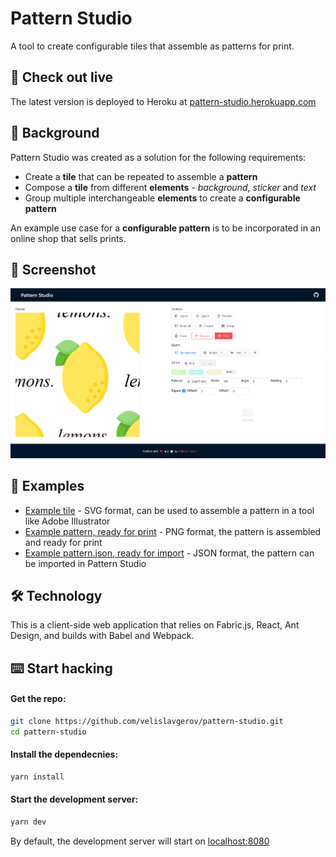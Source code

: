# Pattern Studio
A tool to create configurable tiles that assemble as patterns for print.

## 🚀 Check out live
The latest version is deployed to Heroku at [pattern-studio.herokuapp.com](https://pattern-studio.herokuapp.com/ "Link to Pattern Studio deployment on Heroku")

## 📜 Background
Pattern Studio was created as a solution for the following requirements:
- Create a __tile__ that can be repeated to assemble a __pattern__
- Compose a __tile__ from different __elements__ - _background_, _sticker_ and _text_
- Group multiple interchangeable __elements__ to create a __configurable pattern__

An example use case for a __configurable pattern__ is to be incorporated in an online shop that sells prints. 

## 📸 Screenshot
![Screenshot](screenshot.png "Screenshot from Pattern Studio")

## 👀 Examples
- [Example tile](pattern.svg "Example tile") - SVG format, can be used to assemble a pattern in a tool like Adobe Illustrator
- [Example pattern, ready for print](pattern.png "Example pattern, ready for print") - PNG format, the pattern is assembled and ready for print
- [Example pattern.json, ready for import](pattern.json "Example pattern.json, ready for import") - JSON format, the pattern can be imported in Pattern Studio

## 🛠️ Technology
This is a client-side web application that relies on Fabric.js, React, Ant Design, and builds with Babel and Webpack.

## ⌨️ Start hacking
#### Get the repo:
```bash
git clone https://github.com/velislavgerov/pattern-studio.git
cd pattern-studio
```
#### Install the dependecnies:
```bash
yarn install
```

#### Start the development server:
```bash
yarn dev
```

By default, the development server will start on [localhost:8080](http://localhost:8080/ "Link to default development server")
